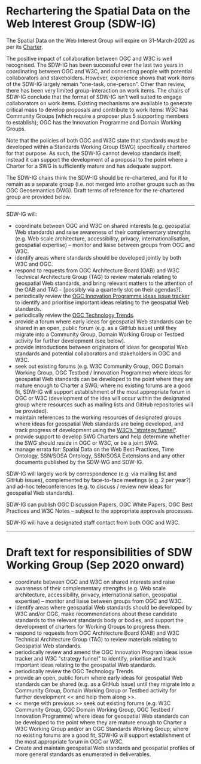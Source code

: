 # Rechartering the Spatial Data on the Web Interest Group (SDW-IG)

The Spatial Data on the Web Interest Group will expire on 31-March-2020 as per its [Charter](https://www.w3.org/2017/sdwig/charter.html).

The positive impact of collaboration between OGC and W3C is well recognised. The SDW-IG has been successful over the last two years in coordinating between OGC and W3C, and connecting people with potential collaborators and stakeholders. However, experience shows that work items of the SDW-IG largely remain “one-task, one-person”. Other than review, there has been very limited group-interaction on work items. The chairs of SDW-IG conclude that the format of SDW-IG isn’t well suited to engage collaborators on work items. Existing mechanisms are available to generate critical mass to develop proposals and contribute to work items: W3C has Community Groups (which require a proposer plus 5 supporting members to establish); OGC has the Innovation Programme and Domain Working Groups. 

Note that the policies of both OGC and W3C state that standards must be developed within a Standards Working Group (SWG) specifically chartered for that purpose. As such, the SDW-IG cannot develop standards itself; instead it can support the development of a proposal to the point where a Charter for a SWG is sufficiently mature and has adequate support.

The SDW-IG chairs think the SDW-IG should be re-chartered, and for it to remain as a separate group (i.e. not merged into another groups such as the OGC Geosemantics DWG). Draft terms of reference for the re-chartered group are provided below.

---

SDW-IG will:

* coordinate between OGC and W3C on shared interests (e.g. geospatial Web standards) and raise awareness of their complementary strengths (e.g. Web scale architecture, accessibility, privacy, internationalisation, geospatial expertise) – monitor and liaise between groups from OGC and W3C. 
* identify areas where standards should be developed jointly by both W3C and OGC.
* respond to requests from OGC Architecture Board (OAB) and W3C Technical Architecture Group (TAG) to review materials relating to geospatial Web standards, and bring relevant matters to the attention of the OAB and TAG – [possibly via a quarterly slot on their agendas?]. 
* periodically review the [OGC Innovation Programme ideas issue tracker](https://github.com/opengeospatial/ideas/issues) to identify and prioritise important ideas relating to the geospatial Web standards. 
* periodically review the [OGC Technology Trends](https://github.com/opengeospatial/OGC-Technology-Trends/blob/master/README.md).
* provide a forum where early ideas for geospatial Web standards can be shared in an open, public forum (e.g. as a GitHub issue) until they migrate into a Community Group, Domain Working Group or Testbed activity for further development (see below).
* provide introductions between originators of ideas for geospatial Web standards and potential collaborators and stakeholders in OGC and W3C.
* seek out existing forums (e.g. W3C Community Group, OGC Domain Working Group, OGC Testbed / Innovation Programme) where ideas for geospatial Web standards can be developed to the point where they are mature enough to Charter a SWG; where no existing forums are a good fit, SDW-IG will support establishment of the most appropriate forum in OGC or W3C (development of the idea will occur within the designated group where resources such as mailing lists and GitHub repositories will be provided). 
* maintain references to the working resources of designated groups where ideas for geospatial Web standards are being developed, and track progress of development using the [W3C’s “strategy funnel”](https://github.com/w3c/strategy/labels/Geospatial).
* provide support to develop SWG Charters and help determine whether the SWG should reside in OGC or W3C, or be a joint SWG.
* manage errata for: Spatial Data on the Web Best Practices, Time Ontology, SSN/SOSA Ontology, SSN/SOSA Extensions and any other documents published by the SDW-WG and SDW-IG. 

SDW-IG will largely work by correspondence (e.g. via mailing list and GitHub issues), complemented by face-to-face meetings (e.g. 2 per year?) and ad-hoc teleconferences (e.g. to discuss / review new ideas for geospatial Web standards).

SDW-IG can publish OGC Discussion Papers, OGC White Papers, OGC Best Practices and W3C Notes – subject to the appropriate approvals processes.

SDW-IG will have a designated staff contact from both OGC and W3C.

---

# Draft text for responsibilities of SDW Working Group (Sep 2020 onward)

* coordinate between OGC and W3C on shared interests and raise awareness of their complementary strengths (e.g. Web scale architecture, accessibility, privacy, internationalisation, geospatial expertise) – monitor and liaise between groups from OGC and W3C.
* identify areas where geospatial Web standards should be developed by W3C and/or OGC, make recommendations about these candidate standards to the relevant standards body or bodies, and support the development of charters for Working Groups to progress them.
* respond to requests from OGC Architecture Board (OAB) and W3C Technical Architecture Group (TAG) to review materials relating to Geospatial Web standards.
* periodically review and amend the OGC Innovation Program ideas issue tracker and W3C "strategy funnel" to identify, prioritise and track important ideas relating to the geospatial Web standards.
* periodically review the OGC Technology Trends.
* provide an open, public forum where early ideas for geospatial Web standards can be shared (e.g. as a GitHub issue) until they migrate into a Community Group, Domain Working Group or Testbed activity for further development << and help them along >>.
* << merge with previous >> seek out existing forums (e.g. W3C Community Group, OGC Domain Working Group, OGC Testbed / Innovation Programme) where ideas for geospatial Web standards can be developed to the point where they are mature enough to Charter a W3C Working Group and/or an OGC Standards Working Group; where no existing forums are a good fit, SDW-IG will support establishment of the most appropriate forum in OGC or W3C.
* Create and maintain geospatial Web standards and geospatial profiles of more general standards as enumerated in deliverables.
